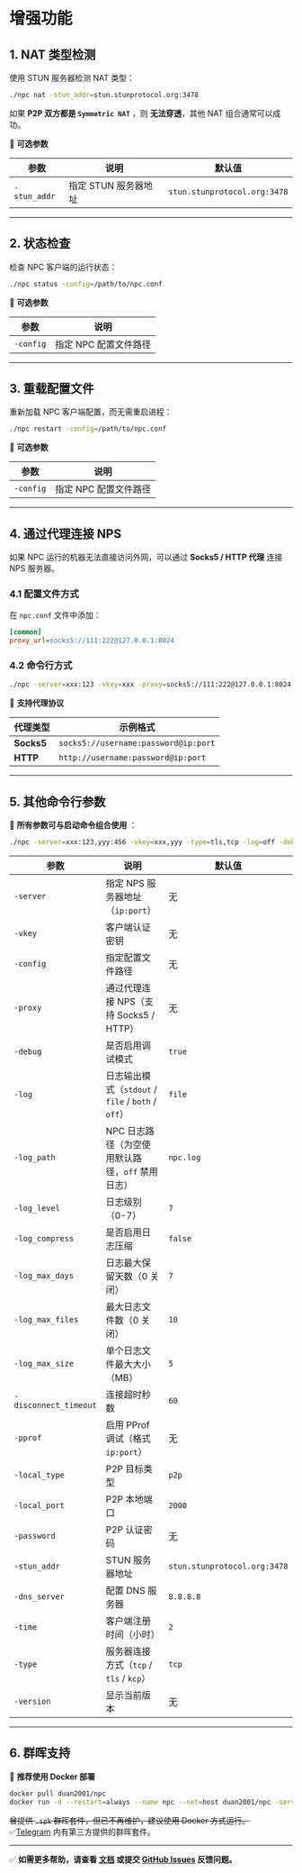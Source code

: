 # 增强功能

## 1. NAT 类型检测

使用 STUN 服务器检测 NAT 类型：
```bash
./npc nat -stun_addr=stun.stunprotocol.org:3478
```
如果 **P2P 双方都是 `Symmetric NAT`** ，则 **无法穿透**，其他 NAT 组合通常可以成功。

📌 **可选参数**

| 参数 | 说明 | 默认值 |
|------|------|------|
| `-stun_addr` | 指定 STUN 服务器地址 | `stun.stunprotocol.org:3478` |

---

## 2. 状态检查

检查 NPC 客户端的运行状态：
```bash
./npc status -config=/path/to/npc.conf
```
📌 **可选参数**

| 参数 | 说明 |
|------|------|
| `-config` | 指定 NPC 配置文件路径 |

---

## 3. 重载配置文件

重新加载 NPC 客户端配置，而无需重启进程：
```bash
./npc restart -config=/path/to/npc.conf
```
📌 **可选参数**

| 参数 | 说明 |
|------|------|
| `-config` | 指定 NPC 配置文件路径 |

---

## 4. 通过代理连接 NPS

如果 NPC 运行的机器无法直接访问外网，可以通过 **Socks5 / HTTP 代理** 连接 NPS 服务器。

### **4.1 配置文件方式**
在 `npc.conf` 文件中添加：
```ini
[common]
proxy_url=socks5://111:222@127.0.0.1:8024
```

### **4.2 命令行方式**
```bash
./npc -server=xxx:123 -vkey=xxx -proxy=socks5://111:222@127.0.0.1:8024
```

📌 **支持代理协议**

| 代理类型 | 示例格式 |
|---------|----------|
| **Socks5** | `socks5://username:password@ip:port` |
| **HTTP** | `http://username:password@ip:port` |

---

## 5. 其他命令行参数
📌 **所有参数可与启动命令组合使用** ：

```bash
./npc -server=xxx:123,yyy:456 -vkey=xxx,yyy -type=tls,tcp -log=off -debug=false
```

| 参数                    | 说明                                         | 默认值 |
|-----------------------|--------------------------------------------|------|
| `-server`             | 指定 NPS 服务器地址（`ip:port`）                    | 无 |
| `-vkey`               | 客户端认证密钥                                    | 无 |
| `-config`             | 指定配置文件路径                                   | 无 |
| `-proxy`              | 通过代理连接 NPS（支持 Socks5 / HTTP）               | 无 |
| `-debug`              | 是否启用调试模式                                   | `true` |
| `-log`                | 日志输出模式（`stdout` / `file` / `both` / `off`） | `file` |
| `-log_path`           | NPC 日志路径（为空使用默认路径，`off` 禁用日志）              | `npc.log` |
| `-log_level`          | 日志级别（0-7）                                  | `7` |
| `-log_compress`       | 是否启用日志压缩                                   | `false` |
| `-log_max_days`       | 日志最大保留天数（0 关闭）                             | `7` |
| `-log_max_files`      | 最大日志文件数（0 关闭）                              | `10` |
| `-log_max_size`       | 单个日志文件最大大小（MB）                             | `5` |
| `-disconnect_timeout` | 连接超时秒数                                     | `60` |
| `-pprof`              | 启用 PProf 调试（格式 `ip:port`）                  | 无 |
| `-local_type`         | P2P 目标类型                                   | `p2p` |
| `-local_port`         | P2P 本地端口                                   | `2000` |
| `-password`           | P2P 认证密码                                   | 无 |
| `-stun_addr`          | STUN 服务器地址                                 | `stun.stunprotocol.org:3478` |
| `-dns_server`         | 配置 DNS 服务器                                 | `8.8.8.8` |
| `-time`               | 客户端注册时间（小时）                                | `2` |
| `-type`               | 服务器连接方式（`tcp` / `tls` / `kcp`）             | `tcp` |
| `-version`            | 显示当前版本                                     | 无 |

---

## 6. 群晖支持

📌 **推荐使用 Docker 部署**
```bash
docker pull duan2001/npc
docker run -d --restart=always --name npc --net=host duan2001/npc -server=xxx:123,yyy:456 -vkey=xxx,yyy -type=tls,tcp -log=off
```
~~曾提供 `.spk` 群晖套件，但已不再维护，建议使用 Docker 方式运行。~~ 
✅[Telegram](https://t.me/npsdev) 内有第三方提供的群晖套件。

---

✅ **如需更多帮助，请查看 [文档](https://github.com/djylb/nps) 或提交 [GitHub Issues](https://github.com/djylb/nps/issues) 反馈问题。**